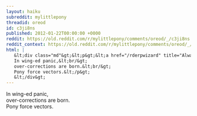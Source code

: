 ```yaml
---
layout: haiku
subreddit: mylittlepony
threadid: oreod
id: c3ji8ns
published: 2012-01-22T00:00:00 +0000
reddit: https://old.reddit.com/r/mylittlepony/comments/oreod/_/c3ji8ns
reddit_context: https://old.reddit.com/r/mylittlepony/comments/oreod/_/c3ji8ns?context=3
html: |
   &lt;div class="md"&gt;&lt;p&gt;&lt;a href="/rderpwizard" title="Always Relevant / Physics Be Derpin&amp;#39; Up Round / Paper Bag Princess"&gt;&lt;/a&gt;
   In wing-ed panic,&lt;br/&gt;
   over-corrections are born.&lt;br/&gt;
   Pony force vectors.&lt;/p&gt;
   &lt;/div&gt;
---
```


[](/rderpwizard "Always Relevant / Physics Be Derpin' Up Round / Paper Bag Princess")
In wing-ed panic,  
over-corrections are born.  
Pony force vectors.